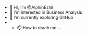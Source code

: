 - 👋 Hi, I’m @AlphinEzhil
- 👀 I’m interested in Business Analysis
- 🌱 I’m currently exploring GitHub
- - 📫 How to reach me ...

<!---
AlphinEzhil/AlphinEzhil is a Business Analyst in Zuiver Infotech Solutions.
--->

